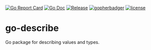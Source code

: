 [![Go Report Card](https://goreportcard.com/badge/github.com/tjmerritt/go-describe?style=flat-square)](https://goreportcard.com/report/github.com/tjmerritt/go-describe)
[![Go Doc](https://img.shields.io/badge/godoc-reference-blue.svg?style=flat-square)](http://godoc.org/github.com/tjmerritt/go-describe)
[![Release](https://img.shields.io/github/release/golang-standards/project-layout.svg?style=flat-square)](https://github.com/tjmerritt/go-describe/releases/latest)
[![gopherbadger](https://img.shields.io/badge/Go%20Coverage-90%25-brightgreen.svg?longCache=true&style=flat)](https://github.com/jpoles1/gopherbadger)
[![license](http://img.shields.io/badge/license-BSD3-red.svg?style=flat)](http://opensource.org/licenses/BSD-3-Clause)

# go-describe
Go package for describing values and types.


